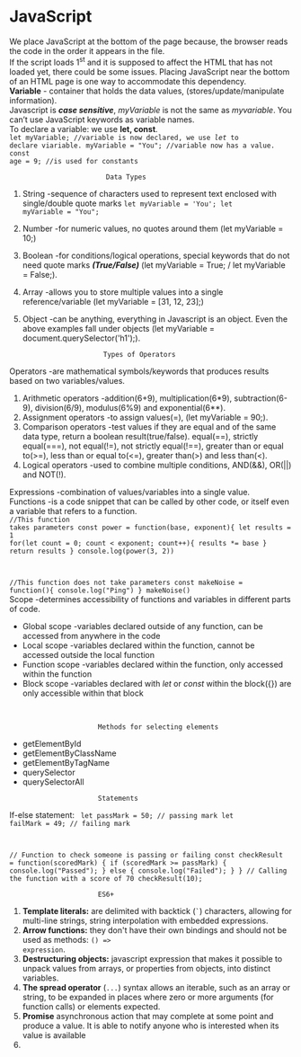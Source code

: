 # JavaScript
We place JavaScript at the bottom of the page because, the browser reads the code in the order it appears in the file. <br>
If the script loads 1<sup>st</sup> and it is supposed to affect the HTML that has not loaded yet, there could be some issues. Placing JavaScript near the bottom of an HTML page is one way to accommodate this dependency.<br>
<strong>Variable</strong> - container that holds the data values, (stores/update/manipulate information).<br>
Javascript is <i><strong>case sensitive</i></strong>, <em>myVariable</em> is not the same as <em>myvariable</em>. You can’t use JavaScript keywords as variable names.<br>
To declare a variable: we use <b>let, const</b>.<br>
<code>let myVariable; //variable is now declared, we use <em>let</em> to declare viariable.
myVariable = "You"; //variable now has a value.
const age = 9; //is used for constants</code>

                            Data Types
1. String -sequence of characters used to represent text enclosed with single/double quote marks <code>let myVariable = 'You'; let myVariable = "You";</code><br>
2. Number -for numeric values, no quotes around them (let myVariable = 10;)
3. Boolean -for conditions/logical operations, special keywords that do not need quote marks <i><b>(True/False)</i></b> (let myVariable = True; / let myVariable = False;).
4. Array -allows you to store multiple values into a single reference/variable (let myVariable = [31, 12, 23];)
5. Object -can be anything, everything in Javascript is an object. Even the above examples fall under objects (let myVariable = document.querySelector('h1');).<br>

                           Types of Operators
Operators -are mathematical symbols/keywords that produces results based on two variables/values.
1. Arithmetic operators -addition(6+9), multiplication(6*9), subtraction(6-9), division(6/9), modulus(6%9) and exponential(6**).
2. Assignment operators -to assign values(=), (let myVariable = 90;).
3. Comparison operators -test values if they are equal and of the same data type, return a boolean result(true/false). equal(==), strictly equal(===), not equal(!=), not strictly equal(!==), greater than or equal to(>=), less than or equal to(<=), greater than(>) and less than(<).
4. Logical operators -used to combine multiple conditions, AND(&&), OR(||) and NOT(!).

Expressions -combination of values/variables into a single value.<br>
Functions -is a code snippet that can be called by other code, or itself even a variable that refers to a function.<br>
<code>//This function takes parameters
const power = function(base, exponent){
    let results = 1
    for(let count = 0; count < exponent; count++){
        results *= base
    }
    return results
}
console.log(power(3, 2))

//This function does not take parameters
const makeNoise = function(){
    console.log("Ping")
}
makeNoise()</code><br>
Scope -determines accessibility of functions and variables in different parts of code.<br>
<ul>
  <li>Global scope -variables declared outside of any function, can be accessed from anywhere in the code</li>
  <li>Local scope -variables declared within the function, cannot be accessed outside the local function</li>
  <li>Function scope -variables declared within the function, only accessed within the function</li>
  <li>Block scope -variables declared with <i>let</i> or <i>const</i> within the block({}) are only accessible within that block</li>
</ul><br>

                          Methods for selecting elements
<ul>
  <li>getElementById</li>
  <li>getElementByClassName</li>
  <li>getElementByTagName</li>
  <li>querySelector</li>
  <li>querySelectorAll</li>
</ul>

                          Statements
If-else statement: 
<code>
let passMark = 50; // passing mark
let failMark = 49; // failing mark

// Function to check someone is passing or failing
const checkResult = function(scoredMark) {
    if (scoredMark >= passMark) {
        console.log("Passed");
    } else {
        console.log("Failed");
    }
}
// Calling the function with a score of 70
checkResult(10);
</code>

                          ES6+
1. <b>Template literals:</b> are delimited with backtick (<code>`</code>) characters, allowing for multi-line strings, string interpolation with embedded expressions.<br>
2. <b>Arrow functions:</b> they don't have their own bindings and should not be used as methods: <code>() => expression</code>.<br>
3. <b>Destructuring objects:</b> javascript expression that makes it possible to unpack values from arrays, or properties from objects, into distinct variables.<br>
4. <b>The spread operator</b> (<code>...</code>) syntax allows an iterable, such as an array or string, to be expanded in places where zero or more arguments (for function calls) or elements expected.<br>
5. <b>Promise</b> asynchronous action that may complete at some point and produce a value. It is able to notify anyone who is interested when its value is available<br>
6. 
